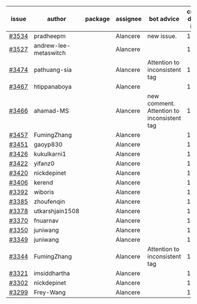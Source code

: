 | issue | author | package | assignee | bot advice | created date of issue | target release date | date from target |
| ------ | ------ | ------ | ------ | ------ | ------ | ------ | :-----: |
| [#3534](https://github.com/Azure/sdk-release-request/issues/3534) | pradheepm |  | Alancere | new issue. | 12-06 | 12-23 |  |
| [#3527](https://github.com/Azure/sdk-release-request/issues/3527) | andrew-lee-metaswitch |  | Alancere |  | 12-05 | 12-23 |  |
| [#3474](https://github.com/Azure/sdk-release-request/issues/3474) | pathuang-sia |  | Alancere | Attention to inconsistent tag | 11-30 | 12-23 |  |
| [#3467](https://github.com/Azure/sdk-release-request/issues/3467) | htippanaboya |  | Alancere |  | 11-29 | 12-23 |  |
| [#3466](https://github.com/Azure/sdk-release-request/issues/3466) | ahamad-MS |  | Alancere | new comment. Attention to inconsistent tag | 11-28 | 12-23 |  |
| [#3457](https://github.com/Azure/sdk-release-request/issues/3457) | FumingZhang |  | Alancere |  | 11-24 | 12-23 |  |
| [#3451](https://github.com/Azure/sdk-release-request/issues/3451) | gaoyp830 |  | Alancere |  | 11-23 | 12-23 |  |
| [#3426](https://github.com/Azure/sdk-release-request/issues/3426) | kukulkarni1 |  | Alancere |  | 11-16 | 12-23 |  |
| [#3422](https://github.com/Azure/sdk-release-request/issues/3422) | yifanz0 |  | Alancere |  | 11-16 | 12-23 |  |
| [#3420](https://github.com/Azure/sdk-release-request/issues/3420) | nickdepinet |  | Alancere |  | 11-15 | 12-23 |  |
| [#3406](https://github.com/Azure/sdk-release-request/issues/3406) | kerend |  | Alancere |  | 11-14 | 11-15 |  |
| [#3392](https://github.com/Azure/sdk-release-request/issues/3392) | wiboris |  | Alancere |  | 11-09 | 11-25 |  |
| [#3385](https://github.com/Azure/sdk-release-request/issues/3385) | zhoufenqin |  | Alancere |  | 11-08 | 11-25 |  |
| [#3378](https://github.com/Azure/sdk-release-request/issues/3378) | utkarshjain1508 |  | Alancere |  | 11-07 | 11-25 |  |
| [#3370](https://github.com/Azure/sdk-release-request/issues/3370) | fnuarnav |  | Alancere |  | 11-04 | 11-25 |  |
| [#3350](https://github.com/Azure/sdk-release-request/issues/3350) | juniwang |  | Alancere |  | 11-02 | 11-25 |  |
| [#3349](https://github.com/Azure/sdk-release-request/issues/3349) | juniwang |  | Alancere |  | 11-02 | 11-25 |  |
| [#3344](https://github.com/Azure/sdk-release-request/issues/3344) | FumingZhang |  | Alancere | Attention to inconsistent tag | 11-02 | 11-25 |  |
| [#3321](https://github.com/Azure/sdk-release-request/issues/3321) | imsiddhartha |  | Alancere |  | 10-28 | 11-25 |  |
| [#3302](https://github.com/Azure/sdk-release-request/issues/3302) | nickdepinet |  | Alancere |  | 10-26 | 11-25 |  |
| [#3299](https://github.com/Azure/sdk-release-request/issues/3299) | Frey-Wang |  | Alancere |  | 10-26 | 11-25 |  |
